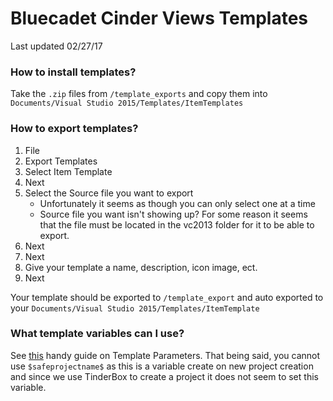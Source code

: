 # Bluecadet Cinder Views Templates
Last updated 02/27/17

### How to install templates?
Take the ```.zip``` files from ```/template_exports``` and copy them into ```Documents/Visual Studio 2015/Templates/ItemTemplates```

### How to export templates?
1. File
2. Export Templates
3. Select Item Template
4. Next
5. Select the Source file you want to export
	- Unfortunately it seems as though you can only select one at a time
	- Source file you want isn't showing up? For some reason it seems that the file must be located in the vc2013 folder for it to be able to export.
6. Next
7. Next
8. Give your template a name, description, icon image, ect.
9. Next
        
Your template should be exported to `/template_export` and auto exported to your `Documents/Visual Studio 2015/Templates/ItemTemplate`
        
### What template variables can I use?
See [this](https://msdn.microsoft.com/en-us/library/eehb4faa.aspx) handy guide on Template Parameters. 
That being said, you cannot use `$safeprojectname$` as this is a variable create on new project creation and since we use TinderBox to create a project it does not seem to set this variable.